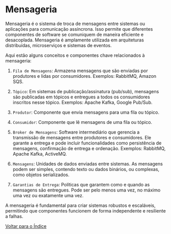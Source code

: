 # Mensageria

Mensageria é o sistema de troca de mensagens entre sistemas ou aplicações para comunicação assíncrona. Isso permite que diferentes componentes de software se comuniquem de maneira eficiente e desacoplada. Mensageria é amplamente utilizada em arquiteturas distribuídas, microserviços e sistemas de eventos. 

Aqui estão alguns conceitos e componentes chave relacionados à mensageria:

1. `Fila de Mensagens`: Armazena mensagens que são enviadas por produtores e lidas por consumidores. Exemplos: RabbitMQ, Amazon SQS.
   
2. `Tópico`: Em sistemas de publicação/assinatura (pub/sub), mensagens são publicadas em tópicos e entregues a todos os consumidores inscritos nesse tópico. Exemplos: Apache Kafka, Google Pub/Sub.
   
3. `Produtor`: Componente que envia mensagens para uma fila ou tópico.
   
4. `Consumidor`: Componente que lê mensagens de uma fila ou tópico.
   
5. `Broker de Mensagens`: Software intermediário que gerencia a transmissão de mensagens entre produtores e consumidores. Ele garante a entrega e pode incluir funcionalidades como persistência de mensagens, confirmação de entrega e ordenação. Exemplos: RabbitMQ, Apache Kafka, ActiveMQ.
   
6. `Mensagens`: Unidades de dados enviadas entre sistemas. As mensagens podem ser simples, contendo texto ou dados binários, ou complexas, como objetos serializados.
   
7. `Garantias de Entrega`: Políticas que garantem como e quando as mensagens são entregues. Pode ser pelo menos uma vez, no máximo uma vez ou exatamente uma vez.

A mensageria é fundamental para criar sistemas robustos e escaláveis, permitindo que componentes funcionem de forma independente e resiliente a falhas.

[Voltar para o Índice](/README.md)